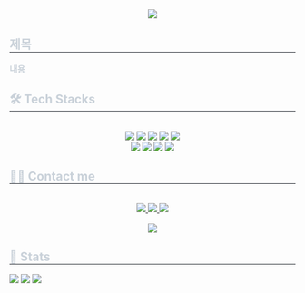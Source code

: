 <div align= "center">
  <img src="https://capsule-render.vercel.app/api?type=waving&color=gradient&height=180&text=Hello%20I'm%20jinmyeong&animation=twinkling&fontColor=ffffff&fontSize=60" />
</div> 
<div style="text-align: left;"> 
  <h2 style="border-bottom: 1px solid #21262d; color: #c9d1d9;"> 제목 </h2>  
  <div style="font-weight: 700; font-size: 15px; text-align: left; color: #c9d1d9;"> 내용 </div> 
</div>
<div style="text-align: left;">
  <h2 style="border-bottom: 1px solid #21262d; color: #c9d1d9;"> 🛠️ Tech Stacks </h2> <br> 
  <div  align= "center">
    <img src="https://img.shields.io/badge/React-61DAFB?style=flat&logo=React&logoColor=white">
    <img src="https://img.shields.io/badge/Next.js-000000?style=flat&logo=Next.js&logoColor=white">
    <img src="https://img.shields.io/badge/Vue.js-4FC08D?style=flat&logo=Vue.js&logoColor=white">
    <img src="https://img.shields.io/badge/Notion-000000?style=flat&logo=Notion&logoColor=white">
    <img src="https://img.shields.io/badge/Recoil-0179f3?style=flat&logo=Recoil&logoColor=white">
    <br/>
    <img src="https://img.shields.io/badge/StyledComponents-DB7093?style=flat&logo=StyledComponents&logoColor=white">
    <img src="https://img.shields.io/badge/Github-181717?style=flat&logo=Github&logoColor=white">
    <img src="https://img.shields.io/badge/HTML5-E34F26?style=flat&logo=HTML5&logoColor=white">
    <img src="https://img.shields.io/badge/Javascript-F7DF1E?style=flat&logo=Javascript&logoColor=white">
  </div>
</div>
<div style="text-align: left;">
  <h2 style="border-bottom: 1px solid #21262d; color: #c9d1d9;"> 🧑‍💻 Contact me </h2> <br> 
  <div align= "center">
    <a href=https://velog.io/@jingmong> <img src="https://img.shields.io/badge/Velog-20C997?style=flat&logo=Velog&logoColor=white&link=https://velog.io/@jingmong"> </a>
    <a href=mailto:jev.je0520@gmail.com> <img src="https://img.shields.io/badge/Gmail-EA4335?style=flat&logo=Gmail&logoColor=white&link=mailto:jev.je0520@gmail.com"> </a>
    <a href=https://jingmong.tistory.com/> <img src="https://img.shields.io/badge/Tistory-000000?style=flat&logo=Tistory&logoColor=white&link=https://jingmong.tistory.com/"> </a>
  </div>
    
  <br> 

  <div align= "center">
    <a href="https://hits.seeyoufarm.com"> <img src="https://hits.seeyoufarm.com/api/count/incr/badge.svg?url=https%3A%2F%2Fgithub.com%2Fjejinmyeong%2F&count_bg=%23000000&title_bg=%23000000&icon=github.svg&icon_color=%23FFFFFF&title=GitHub&edge_flat=false"/></a>
  </div> 
</div>
<div style="text-align: left;"> 
  <h2 style="border-bottom: 1px solid #21262d; color: #c9d1d9;"> 🏅 Stats </h2>
  <div align= "left"> 
    <img src="http://mazassumnida.wtf/api/generate_badge?boj=jbright0520" />
    <img src="https://github-readme-stats.vercel.app/api/top-langs/?username=jejinmyeong&layout=compact&bg_color=180,f6d6ff,00000000&title_color=000000&text_color=000000"
/>
    <img src="https://github-readme-stats.vercel.app/api?username=jejinmyeong&bg_color=180,f6d6ff,00000000&title_color=000000&text_color=000000"
/>
  </div> 
</div>
    
